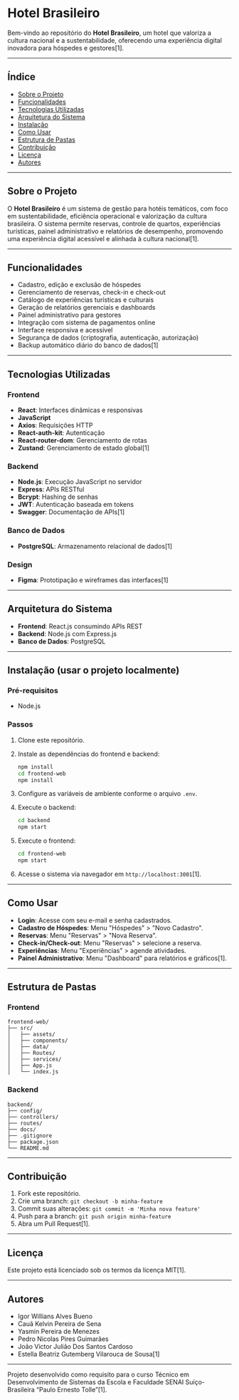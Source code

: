 # Hotel Brasileiro

Bem-vindo ao repositório do **Hotel Brasileiro**, um hotel que valoriza a cultura nacional e a sustentabilidade, oferecendo uma experiência digital inovadora para hóspedes e gestores[1].

---

## Índice

- [Sobre o Projeto](#sobre-o-projeto)
- [Funcionalidades](#funcionalidades)
- [Tecnologias Utilizadas](#tecnologias-utilizadas)
- [Arquitetura do Sistema](#arquitetura-do-sistema)
- [Instalação](#instalação)
- [Como Usar](#como-usar)
- [Estrutura de Pastas](#estrutura-de-pastas)
- [Contribuição](#contribuição)
- [Licença](#licença)
- [Autores](#autores)

---

## Sobre o Projeto

O **Hotel Brasileiro** é um sistema de gestão para hotéis temáticos, com foco em sustentabilidade, eficiência operacional e valorização da cultura brasileira. O sistema permite reservas, controle de quartos, experiências turísticas, painel administrativo e relatórios de desempenho, promovendo uma experiência digital acessível e alinhada à cultura nacional[1].

---

## Funcionalidades

- Cadastro, edição e exclusão de hóspedes
- Gerenciamento de reservas, check-in e check-out
- Catálogo de experiências turísticas e culturais
- Geração de relatórios gerenciais e dashboards
- Painel administrativo para gestores
- Integração com sistema de pagamentos online
- Interface responsiva e acessível
- Segurança de dados (criptografia, autenticação, autorização)
- Backup automático diário do banco de dados[1]

---

## Tecnologias Utilizadas

### Frontend

- **React**: Interfaces dinâmicas e responsivas
- **JavaScript**
- **Axios**: Requisições HTTP
- **React-auth-kit**: Autenticação
- **React-router-dom**: Gerenciamento de rotas
- **Zustand**: Gerenciamento de estado global[1]

### Backend

- **Node.js**: Execução JavaScript no servidor
- **Express**: APIs RESTful
- **Bcrypt**: Hashing de senhas
- **JWT**: Autenticação baseada em tokens
- **Swagger**: Documentação de APIs[1]

### Banco de Dados

- **PostgreSQL**: Armazenamento relacional de dados[1]

### Design

- **Figma**: Prototipação e wireframes das interfaces[1]

---

## Arquitetura do Sistema

- **Frontend**: React.js consumindo APIs REST
- **Backend**: Node.js com Express.js
- **Banco de Dados**: PostgreSQL

---

## Instalação (usar o projeto localmente)

### Pré-requisitos

- Node.js

### Passos

1. Clone este repositório.
2. Instale as dependências do frontend e backend:
   ```bash
   npm install
   cd frontend-web
   npm install
   ```
3. Configure as variáveis de ambiente conforme o arquivo `.env`.

4. Execute o backend:
   ```bash
   cd backend
   npm start
   ```
5. Execute o frontend:
   ```bash
   cd frontend-web
   npm start
   ```
6. Acesse o sistema via navegador em `http://localhost:3001`[1].

---

## Como Usar

- **Login**: Acesse com seu e-mail e senha cadastrados.
- **Cadastro de Hóspedes**: Menu "Hóspedes" > "Novo Cadastro".
- **Reservas**: Menu "Reservas" > "Nova Reserva".
- **Check-in/Check-out**: Menu "Reservas" > selecione a reserva.
- **Experiências**: Menu "Experiências" > agende atividades.
- **Painel Administrativo**: Menu "Dashboard" para relatórios e gráficos[1].

---

## Estrutura de Pastas

### Frontend

```
frontend-web/
├── src/
│   ├── assets/
│   ├── components/
│   ├── data/
│   ├── Routes/
│   ├── services/
│   ├── App.js
│   └── index.js
```

### Backend

```
backend/
├── config/
├── controllers/
├── routes/
├── docs/
├── .gitignore
├── package.json
└── README.md
```


---

## Contribuição

1. Fork este repositório.
2. Crie uma branch: `git checkout -b minha-feature`
3. Commit suas alterações: `git commit -m 'Minha nova feature'`
4. Push para a branch: `git push origin minha-feature`
5. Abra um Pull Request[1].

---

## Licença

Este projeto está licenciado sob os termos da licença MIT[1].

---

## Autores

- Igor Willians Alves Bueno
- Cauã Kelvin Pereira de Sena
- Yasmin Pereira de Menezes
- Pedro Nicolas Pires Guimarães
- João Victor Julião Dos Santos Cardoso
- Estella Beatriz Gutemberg Vilarouca de Sousa[1]

---

Projeto desenvolvido como requisito para o curso Técnico em Desenvolvimento de Sistemas da Escola e Faculdade SENAI Suíço-Brasileira “Paulo Ernesto Tolle”[1].

